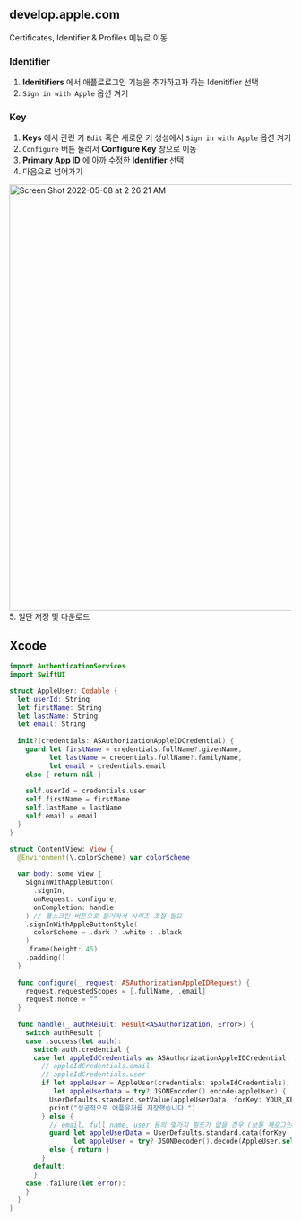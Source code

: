 ## develop.apple.com

Certificates, Identifier & Profiles 메뉴로 이동

### Identifier
1. **Idenitifiers** 에서 애플로로그인 기능을 추가하고자 하는 Idenitifier 선택
2. `Sign in with Apple` 옵션 켜기

### Key
1. **Keys** 에서 관련 키 `Edit` 혹은 새로운 키 생성에서 `Sign in with Apple` 옵션 켜기
2. `Configure` 버튼 눌러서 **Configure Key** 창으로 이동
3. **Primary App ID** 에 아까 수정한 **Identifier** 선택
4. 다음으로 넘어가기
<img width="759" alt="Screen Shot 2022-05-08 at 2 26 21 AM" src="https://user-images.githubusercontent.com/53814741/167265176-77d7fae8-01da-480f-b5f3-d685acf6036c.png">
5. 일단 저장 및 다운로드

## Xcode

```swift
import AuthenticationServices
import SwiftUI

struct AppleUser: Codable {
  let userId: String
  let firstName: String
  let lastName: String
  let email: String
  
  init?(credentials: ASAuthorizationAppleIDCredential) {
    guard let firstName = credentials.fullName?.givenName,
          let lastName = credentials.fullName?.familyName,
          let email = credentials.email
    else { return nil }
    
    self.userId = credentials.user
    self.firstName = firstName
    self.lastName = lastName
    self.email = email
  }
}

struct ContentView: View {
  @Environment(\.colorScheme) var colorScheme
  
  var body: some View {
    SignInWithAppleButton(
      .signIn,
      onRequest: configure,
      onCompletion: handle
    ) // 풀스크린 버튼으로 뜰거라서 사이즈 조절 필요
    .signInWithAppleButtonStyle(
      colorScheme = .dark ? .white : .black
    )
    .frame(height: 45)
    .padding()
  }
  
  func configure(_ request: ASAuthorizationAppleIDRequest) {
    request.requestedScopes = [.fullName, .email]
    request.nonce = ""
  }
  
  func handle(_ authResult: Result<ASAuthorization, Error>) {
    switch authResult {
    case .success(let auth):
      switch auth.credential {
      case let appleIdCredentials as ASAuthorizationAppleIDCredential:
        // appleIdCredentials.email
        // appleIdCredentials.user
        if let appleUser = AppleUser(credentials: appleIdCredentials),
           let appleUserData = try? JSONEncoder().encode(appleUser) {
          UserDefaults.standard.setValue(appleUserData, forKey: YOUR_KEY)
          print("성공적으로 애플유저를 저장했습니다.")
        } else {
          // email, full name, user 등의 몇가지 필드가 없을 경우 (보통 재로그인 하는 경우 user만 존재함)
          guard let appleUserData = UserDefaults.standard.data(forKey: appleIdCredentials.user),
                let appleUser = try? JSONDecoder().decode(AppleUser.self, from: appleUserData)
          else { return }
        }
      default:
      }
    case .failure(let error):
    }
  }
}
```


